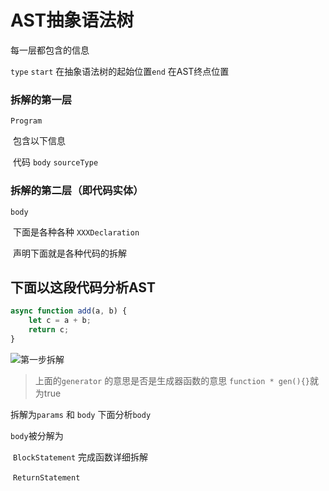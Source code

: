 # AST抽象语法树

每一层都包含的信息

`type` `start` 在抽象语法树的起始位置`end` 在AST终点位置

### 拆解的第一层

`Program`

​	包含以下信息

​	代码 `body`		`sourceType`

### 拆解的第二层（即代码实体）

`body`

​	下面是各种各种 `XXXDeclaration`

​	声明下面就是各种代码的拆解

## 下面以这段代码分析AST

```javascript
async function add(a, b) {
    let c = a + b;
    return c;
}
```

![第一步拆解](https://zoulam-pic-repo.oss-cn-beijing.aliyuncs.com/img/image-20200924102801144.png)

> 上面的`generator` 的意思是否是生成器函数的意思 `function * gen(){}`就为true



拆解为`params` 和 `body` 下面分析`body`

`body`被分解为

​	 `BlockStatement` 完成函数详细拆解

​	`ReturnStatement`
